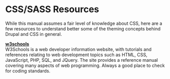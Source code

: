 # CSS/SASS Resources

While this manual assumes a fair level of knowledge about CSS, here are a few resources to understand better some of the theming concepts behind Drupal and CSS in general.

**[w3schools](http://www.w3schools.com/css/)**<br>
W3Schools is a web developer information website, with tutorials and references relating to web development topics such as HTML, CSS, JavaScript, PHP, SQL, and JQuery. The site provides a reference manual covering many aspects of web programming. Always a good place to check for coding standards.
